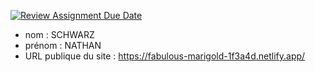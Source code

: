 [![Review Assignment Due Date](https://classroom.github.com/assets/deadline-readme-button-24ddc0f5d75046c5622901739e7c5dd533143b0c8e959d652212380cedb1ea36.svg)](https://classroom.github.com/a/SKyKHAPL)
- nom : SCHWARZ
- prénom : NATHAN
- URL publique du site : https://fabulous-marigold-1f3a4d.netlify.app/
